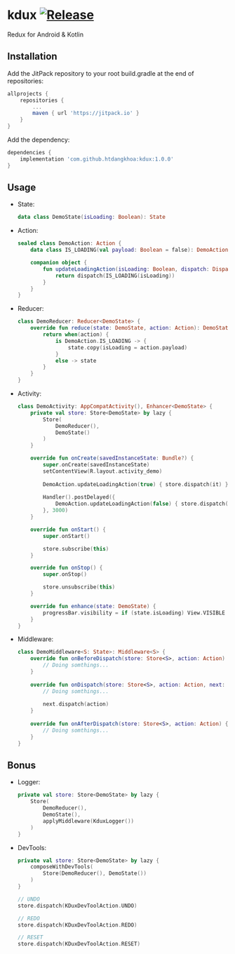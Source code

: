# kdux [![Release](https://jitpack.io/v/htdangkhoa/kdux.svg)](https://jitpack.io/#htdangkhoa/kdux)
Redux for Android &amp; Kotlin

## Installation
Add the JitPack repository to your root build.gradle at the end of repositories:
```gradle
allprojects {
    repositories {
        ...
        maven { url 'https://jitpack.io' }
    }
}
```
Add the dependency:
```gradle
dependencies {
    implementation 'com.github.htdangkhoa:kdux:1.0.0'
}
```

## Usage
- State:
    ```kotlin
    data class DemoState(isLoading: Boolean): State
    ```
- Action:
    ```kotlin
    sealed class DemoAction: Action {
        data class IS_LOADING(val payload: Boolean = false): DemoAction()

        companion object {
            fun updateLoadingAction(isLoading: Boolean, dispatch: Dispatch) {
                return dispatch(IS_LOADING(isLoading))
            }
        }
    }
    ```
- Reducer:
    ```kotlin
    class DemoReducer: Reducer<DemoState> {
        override fun reduce(state: DemoState, action: Action): DemoState {
            return when(action) {
                is DemoAction.IS_LOADING -> {
                    state.copy(isLoading = action.payload)
                }
                else -> state
            }
        }
    }
    ```
- Activity:
    ```kotlin
    class DemoActivity: AppCompatActivity(), Enhancer<DemoState> {
        private val store: Store<DemoState> by lazy {
            Store(
                DemoReducer(),
                DemoState()
            )
        }

        override fun onCreate(savedInstanceState: Bundle?) {
            super.onCreate(savedInstanceState)
            setContentView(R.layout.activity_demo)
            
            DemoAction.updateLoadingAction(true) { store.dispatch(it) }
            
            Handler().postDelayed({
                DemoAction.updateLoadingAction(false) { store.dispatch(it) }
            }, 3000)
        }

        override fun onStart() {
            super.onStart()

            store.subscribe(this)
        }

        override fun onStop() {
            super.onStop()

            store.unsubscribe(this)
        }

        override fun enhance(state: DemoState) {
            progressBar.visibility = if (state.isLoading) View.VISIBLE else View.GONE
        }
    }
    ```
- Middleware:
    ```kotlin
    class DemoMiddleware<S: State>: Middleware<S> {
        override fun onBeforeDispatch(store: Store<S>, action: Action) {
            // Doing somthings...
        }
        
        override fun onDispatch(store: Store<S>, action: Action, next: Dispatcher) {
            // Doing somthings...
            
            next.dispatch(action)
        }
        
        override fun onAfterDispatch(store: Store<S>, action: Action) {
            // Doing somthings...
        }
    }
    ```

## Bonus
- Logger:
    ```kotlin
    private val store: Store<DemoState> by lazy {
        Store(
            DemoReducer(),
            DemoState(),
            applyMiddleware(KduxLogger())
        )
    }
    ```
- DevTools:
    ```kotlin
    private val store: Store<DemoState> by lazy {
        composeWithDevTools(
            Store(DemoReducer(), DemoState())
        )
    }
    
    // UNDO
    store.dispatch(KDuxDevToolAction.UNDO)
    
    // REDO
    store.dispatch(KDuxDevToolAction.REDO)
    
    // RESET
    store.dispatch(KDuxDevToolAction.RESET)
    ```
